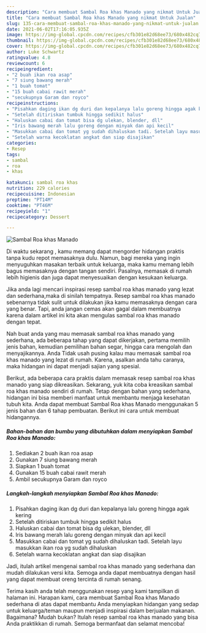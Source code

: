 ```yaml
---
description: "Cara membuat Sambal Roa khas Manado yang nikmat Untuk Jualan"
title: "Cara membuat Sambal Roa khas Manado yang nikmat Untuk Jualan"
slug: 135-cara-membuat-sambal-roa-khas-manado-yang-nikmat-untuk-jualan
date: 2021-06-02T17:16:05.935Z
image: https://img-global.cpcdn.com/recipes/cfb301e82d68ee73/680x482cq70/sambal-roa-khas-manado-foto-resep-utama.jpg
thumbnail: https://img-global.cpcdn.com/recipes/cfb301e82d68ee73/680x482cq70/sambal-roa-khas-manado-foto-resep-utama.jpg
cover: https://img-global.cpcdn.com/recipes/cfb301e82d68ee73/680x482cq70/sambal-roa-khas-manado-foto-resep-utama.jpg
author: Luke Schwartz
ratingvalue: 4.8
reviewcount: 6
recipeingredient:
- "2 buah ikan roa asap"
- "7 siung bawang merah"
- "1 buah tomat"
- "15 buah cabai rawit merah"
- "secukupnya Garam dan royco"
recipeinstructions:
- "Pisahkan daging ikan dg duri dan kepalanya lalu goreng hingga agak kering"
- "Setelah ditiriskan tumbuk hingga sedikit halus"
- "Haluskan cabai dan tomat bisa dg ulekan, blender, dll"
- "Iris bawang merah lalu goreng dengan minyak dan api kecil"
- "Masukkan cabai dan tomat yg sudah dihaluskan tadi. Setelah layu masukkan ikan roa yg sudah dihaluskan"
- "Setelah warna kecoklatan angkat dan siap disajikan"
categories:
- Resep
tags:
- sambal
- roa
- khas

katakunci: sambal roa khas 
nutrition: 229 calories
recipecuisine: Indonesian
preptime: "PT14M"
cooktime: "PT46M"
recipeyield: "1"
recipecategory: Dessert

---
```



![Sambal Roa khas Manado](https://img-global.cpcdn.com/recipes/cfb301e82d68ee73/680x482cq70/sambal-roa-khas-manado-foto-resep-utama.jpg)

Di waktu  sekarang , kamu memang dapat mengorder hidangan praktis tanpa kudu repot memasaknya dulu. Namun, bagi mereka yang ingin menyuguhkan masakan terbaik untuk keluarga, maka kamu memang lebih bagus memasaknya dengan tangan sendiri. Pasalnya, memasak di rumah lebih higienis dan juga dapat menyesuaikan dengan kesukaan keluarga.

Jika anda lagi mencari inspirasi resep sambal roa khas manado yang lezat dan sederhana,maka di sinilah tempatnya. Resep sambal roa khas manado  sebenarnya tidak sulit untuk dilakukan jika kamu memasaknya dengan cara yang benar. Tapi, anda jangan cemas akan gagal dalam membuatnya 
karena dalam artikel ini kita akan mengulas sambal roa khas manado dengan tepat.  



Nah buat anda yang mau memasak sambal roa khas manado yang sederhana, ada beberapa tahap yang dapat dikerjakan, pertama memilih jenis bahan, kemudian pemilihan bahan segar, hingga cara mengolah dan menyajikannya. Anda Tidak usah pusing kalau mau memasak sambal roa khas manado yang lezat di rumah. Karena, asalkan anda  tahu caranya, maka hidangan ini dapat menjadi sajian yang spesial.

Berikut, ada beberapa cara praktis  dalam memasak resep sambal roa khas manado yang siap dikreasikan. Sekarang, yuk kita coba kreasikan sambal roa khas manado sendiri di rumah. Tetap dengan bahan yang sederhana, hidangan ini bisa memberi manfaat untuk membantu menjaga kesehatan tubuh kita. Anda dapat membuat Sambal Roa khas Manado menggunakan 5 jenis bahan dan 6 tahap pembuatan. Berikut ini cara untuk membuat hidangannya.

<!--inarticleads1-->

##### Bahan-bahan dan bumbu yang dibutuhkan dalam menyiapkan Sambal Roa khas Manado:

1. Sediakan 2 buah ikan roa asap
1. Gunakan 7 siung bawang merah
1. Siapkan 1 buah tomat
1. Gunakan 15 buah cabai rawit merah
1. Ambil secukupnya Garam dan royco




<!--inarticleads2-->

##### Langkah-langkah menyiapkan Sambal Roa khas Manado:

1. Pisahkan daging ikan dg duri dan kepalanya lalu goreng hingga agak kering
1. Setelah ditiriskan tumbuk hingga sedikit halus
1. Haluskan cabai dan tomat bisa dg ulekan, blender, dll
1. Iris bawang merah lalu goreng dengan minyak dan api kecil
1. Masukkan cabai dan tomat yg sudah dihaluskan tadi. Setelah layu masukkan ikan roa yg sudah dihaluskan
1. Setelah warna kecoklatan angkat dan siap disajikan




Jadi, itulah artikel mengenai  sambal roa khas manado  yang sederhana dan mudah dilakukan versi kita. Semoga anda dapat membuatnya dengan hasil yang dapat membuat oreng tercinta di rumah senang. 

Terima kasih anda telah menggunakan resep yang kami tampilkan di halaman ini. Harapan kami, cara membuat  Sambal Roa khas Manado sederhana di atas dapat membantu Anda menyiapkan hidangan yang sedap untuk keluarga/teman maupun menjadi inspirasi dalam berjualan makanan. Bagaimana? Mudah bukan? Itulah resep sambal roa khas manado yang bisa Anda praktikkan di rumah. Semoga bermanfaat dan selamat mencoba!

